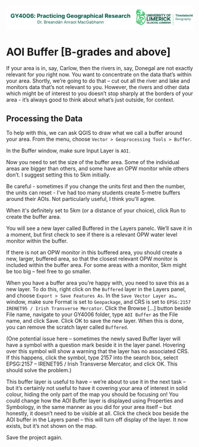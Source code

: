 ![UL Geography logo](../assets/images/GY4006_logo.png)

# AOI Buffer [B-grades and above]

If your area is in, say, Carlow, then the rivers in, say, Donegal are not exactly relevant for you right now. You want to concentrate on the data that’s within your area. Shortly, we’re going to do that – cut out all the river and lake and monitors data that’s not relevant to you. However, the rivers and other data which might be of interest to you doesn’t stop sharply at the borders of your area - it’s always good to think about what’s just outside, for context. 

## Processing the Data

To help with this, we can ask QGIS to draw what we call a buffer around your area. From the menu, choose ```Vector > Geoprocessing Tools > Buffer```. 

In the Buffer window, make sure Input Layer is ```AOI```.

Now you need to set the size of the buffer area. Some of the individual areas are bigger than others, and some have an OPW monitor while others don’t. I suggest setting this to 5km initially.

Be careful - sometimes if you change the units first and then the number, the units can reset - I've had too many students create 5-metre buffers around their AOIs. Not particularly useful, I think you'll agree.

When it's definitely set to 5km (or a distance of your choice), click Run to create the buffer area. 

You will see a new layer called Buffered in the Layers panelc. We’ll save it in a moment, but first check to see if there is a relevant OPW water level monitor within the buffer.

If there is not an OPW monitor in this buffered area, you should create a new, larger, buffered area, so that the closest relevant OPW monitor is included within the buffer area. For some areas with a monitor, 5km might be too big – feel free to go smaller.

When you have a buffer area you’re happy with, you need to save this as a new layer. To do this, right click on the ```Buffered``` layer in the Layers panel, and choose ```Export > Save Features As```. In the ```Save Vector Layer as…``` window, make sure Format is set to ```Geopackage```, and CRS is set to ```EPSG:2157 IRENET95 / Irish Transverse Mercator```. Click the Browse […] button beside File name, navigate to your GY4006 folder, type ```AOI Buffer``` as the File name, and click Save. Click OK to save the new layer. When this is done, you can remove the scratch layer called ```Buffered```.

(One potential issue here – sometimes the newly saved Buffer layer will have a symbol with a question mark beside it in the layer panel. Hovering over this symbol will show a warning that the layer has no associated CRS. If this happens, click the symbol, type 2157 into the search box, select EPSG:2157 – IRENET95 / Irish Transverse Mercator, and click OK. This should solve the problem.)

This buffer layer is useful to have – we’re about to use it in the next task – but it’s certainly not useful to have it covering your area of interest in solid colour, hiding the only part of the map you should be focusing on! You could change how the AOI Buffer layer is displayed using Properties and Symbology, in the same manner as you did for your area itself – but honestly, it doesn’t need to be visible at all. Click the check box beside the AOI buffer in the Layers panel – this will turn off display of the layer. It now exists, but it’s not shown on the map.

Save the project again.

